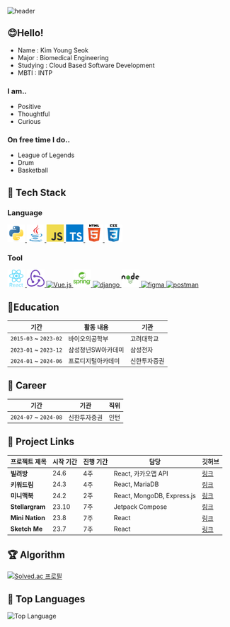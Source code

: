 ![header](https://capsule-render.vercel.app/api?type=waving&color=auto&height=300&section=header&text=Welcome%20&fontSize=90)

## 😊Hello!
- Name : Kim Young Seok
- Major : Biomedical Engineering
- Studying : Cloud Based Software Development
- MBTI : INTP

### I am..
* Positive
* Thoughtful
* Curious

### On free time I do..
* League of Legends
* Drum
* Basketball

## 🔧 Tech Stack

### Language
<div>
  <a href="https://www.python.org" target="_blank" rel="noreferrer">
    <img src="https://raw.githubusercontent.com/devicons/devicon/master/icons/python/python-original.svg" alt="python" width="40" height="40"/>
  </a>
  <a href="https://www.java.com" target="_blank" rel="noreferrer">
    <img src="https://raw.githubusercontent.com/devicons/devicon/master/icons/java/java-original.svg" alt="java" width="40" height="40"/>
  </a>
  <a href="https://developer.mozilla.org/en-US/docs/Web/JavaScript" target="_blank" rel="noreferrer">
    <img src="https://raw.githubusercontent.com/devicons/devicon/master/icons/javascript/javascript-original.svg" alt="javascript" width="40" height="40"/>
  </a>
  <a href="https://www.typescriptlang.org/" target="_blank" rel="noreferrer">
<img src="https://raw.githubusercontent.com/devicons/devicon/master/icons/typescript/typescript-original.svg" alt="typescript" width="40" height="40"/>
  </a>
  <a href="https://www.w3.org/html/" target="_blank" rel="noreferrer">
    <img src="https://raw.githubusercontent.com/devicons/devicon/master/icons/html5/html5-original-wordmark.svg" alt="html5" width="40" height="40"/>
  </a>
  <a href="https://www.w3schools.com/css/" target="_blank" rel="noreferrer">
    <img src="https://raw.githubusercontent.com/devicons/devicon/master/icons/css3/css3-original-wordmark.svg" alt="css3" width="40" height="40"/>
  </a>
</div>

### Tool
<div>
  <a href="https://reactjs.org/" target="_blank" rel="noreferrer">
    <img src="https://raw.githubusercontent.com/devicons/devicon/master/icons/react/react-original-wordmark.svg" alt="react" width="40" height="40"/>
  </a>
  <a href="https://redux.js.org" target="_blank" rel="noreferrer">
    <img src="https://raw.githubusercontent.com/devicons/devicon/master/icons/redux/redux-original.svg" alt="redux" width="40" height="40"/>
  </a> 
  <a href="https://v2.ko.vuejs.org" target="_blank" rel="noreferrer">
    <img src="https://github.com/KimYoungSeok15/kimyoungseok15/assets/122508517/a5776ec1-0162-45b2-9923-19bb1d8f08d7" alt="Vue.js" width="40" height="40"/>
  </a>
  <a href="https://spring.io/" target="_blank" rel="noreferrer">
    <img src="https://raw.githubusercontent.com/devicons/devicon/master/icons/spring/spring-original-wordmark.svg" alt="spring" width="40" height="40"/>
  </a>
  <a href="https://www.djangoproject.com/" target="_blank" rel="noreferrer">
    <img src="https://cdn.worldvectorlogo.com/logos/django.svg" alt="django" width="40" height="40"/>
  </a> 
  <a href="https://nodejs.org" target="_blank" rel="noreferrer">
    <img src="https://raw.githubusercontent.com/devicons/devicon/master/icons/nodejs/nodejs-original-wordmark.svg" alt="nodejs" width="40" height="40"/>
  </a>
  <a href="https://www.figma.com/" target="_blank" rel="noreferrer">
    <img src="https://www.vectorlogo.zone/logos/figma/figma-icon.svg" alt="figma" width="40" height="40"/>
  </a> 
  <a href="https://postman.com" target="_blank" rel="noreferrer">
    <img src="https://www.vectorlogo.zone/logos/getpostman/getpostman-icon.svg" alt="postman" width="40" height="40"/>
  </a>
</div>


## 📘Education
|기간|활동 내용|기관|
|-------|--------------|-----|
|`2015-03` ~ `2023-02`|바이오의공학부|고려대학교|
|`2023-01` ~ `2023-12`|삼성청년SW아카데미|삼성전자|
|`2024-01` ~ `2024-06`|프로디지털아카데미|신한투자증권|

## :office: Career
|기간|기관|직위|
|-------|--------------|-----|
|`2024-07` ~ `2024-08`|신한투자증권|인턴|

## 🔗 Project Links

| 프로젝트 제목 | 시작 기간 | 진행 기간 | 담당 | 깃허브 |
|---------------|----------|----------|------|--------|
| **빌려방**    | 24.6     | 4주      | React, 카카오맵 API | [링크](https://github.com/PDA-BillyBang) |
| **키워드림**  | 24.3     | 4주      | React, MariaDB | [링크](https://github.com/Keywordream-PDA) |
| **미니맥북**  | 24.2     | 2주      | React, MongoDB, Express.js | [링크](https://github.com/mini-macbook/PDA-mini-macbook) |
| **Stellargram** | 23.10   | 7주      | Jetpack Compose | [링크](https://github.com/KimYoungSeok15/Stellargram) |
| **Mini Nation** | 23.8    | 7주      | React | [링크](https://github.com/KimYoungSeok15/MiniNation) |
| **Sketch Me** | 23.7     | 7주      | React | [링크](https://github.com/KimYoungSeok15/SketchMe) |

## 🏆 Algorithm
<div>
  <a href="https://solved.ac/dimondkin">
  <img src="http://mazassumnida.wtf/api/v2/generate_badge?boj=dimondkin" alt="Solved.ac 프로필"/></a>
</div>

## 🌟 Top Languages
<img alt = "Top Language" src="https://github-readme-stats.vercel.app/api/top-langs/?username=kimyoungseok15&hide=html,&hide_border=true&title_color=5391FE&text_color=555">

